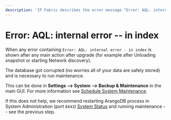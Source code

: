 ```yaml
---
description: 'IP Fabric describes the error message "Error: AQL: internal error - in index that may occur" and how to fix it.'
---
```


# Error: AQL: internal error -- in index

When any error containing `Error: AQL: internal error - in index` is
shown after any main action after upgrade (for example after Unloading
snapshot or starting Network discovery).

The database got corrupted (no worries all of your data are safely
stored) and is necessary to run maintenance.

This can be done in **Settings --> System --> Backup & Maintenance** in the main GUI.
For more information see [Schedule System Maintenance](../../../../IP_Fabric_Settings/system/Backup_and_Maintenance/system_maintenance.md).

If this does not help, we recommend restarting ArangoDB process in
System Administration (port `8443`) [System Status](../../../../System_Administration/Administrative_Interface/system_status.md) and
running maintenance -- see the previous step.
